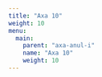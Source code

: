 ```yaml
---
title: "Axa 10"
weight: 10
menu:
  main:
    parent: "axa-anul-i"
    name: "Axa 10"
    weight: 10
---
```

